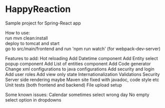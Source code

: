 # HappyReaction
Sample project for Spring-React app<br />

How to use:<br />
run mvn clean:install<br />
deploy to tomcat and start<br />
go to src/main/frontend and run 'npm run watch' (for webpack-dev-server)<br />

Features to add:
Hot reloading
Add Datetime component
Add Entity select popup component
Add List of entities component
Add Code generator
Change xml configurations to java configurations
Add security and login
Add user roles
Add view only state
Internationalization
Validations
Security
Server side rendering maybe
Maven site fixed with javadoc, code style etc
Unit tests (both frontend and backend)
File upload setup

Some known issues:
Calendar sometimes select wrong day
No empty select option in dropdowns